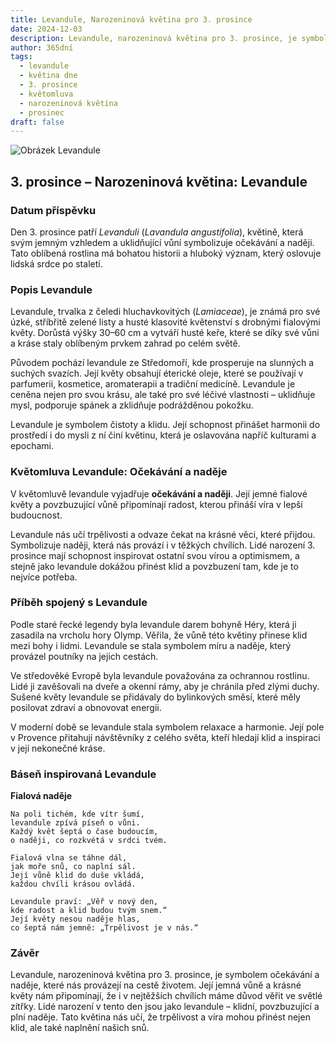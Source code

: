 ```yaml
---
title: Levandule, Narozeninová květina pro 3. prosince
date: 2024-12-03
description: Levandule, narozeninová květina pro 3. prosince, je symbolem Očekávání a naděje. Objevte její jedinečný význam, fascinující příběhy a poezii, která oslavuje její krásu.
author: 365dní
tags:
  - levandule
  - květina dne
  - 3. prosince
  - květomluva
  - narozeninová květina
  - prosinec
draft: false
---
```


![Obrázek Levandule](https://cdn.pixabay.com/photo/2021/06/29/18/51/lavender-6374964_640.jpg#center)

## 3. prosince – Narozeninová květina: Levandule

### Datum příspěvku

Den 3. prosince patří _Levanduli_ (_Lavandula angustifolia_), květině, která svým jemným vzhledem a uklidňující vůní symbolizuje očekávání a naději. Tato oblíbená rostlina má bohatou historii a hluboký význam, který oslovuje lidská srdce po staletí.

### Popis Levandule

Levandule, trvalka z čeledi hluchavkovitých (_Lamiaceae_), je známá pro své úzké, stříbřitě zelené listy a husté klasovité květenství s drobnými fialovými květy. Dorůstá výšky 30–60 cm a vytváří husté keře, které se díky své vůni a kráse staly oblíbeným prvkem zahrad po celém světě.

Původem pochází levandule ze Středomoří, kde prosperuje na slunných a suchých svazích. Její květy obsahují éterické oleje, které se používají v parfumerii, kosmetice, aromaterapii a tradiční medicíně. Levandule je ceněna nejen pro svou krásu, ale také pro své léčivé vlastnosti – uklidňuje mysl, podporuje spánek a zklidňuje podrážděnou pokožku.

Levandule je symbolem čistoty a klidu. Její schopnost přinášet harmonii do prostředí i do mysli z ní činí květinu, která je oslavována napříč kulturami a epochami.

### Květomluva Levandule: Očekávání a naděje

V květomluvě levandule vyjadřuje **očekávání a naději**. Její jemné fialové květy a povzbuzující vůně připomínají radost, kterou přináší víra v lepší budoucnost.

Levandule nás učí trpělivosti a odvaze čekat na krásné věci, které přijdou. Symbolizuje naději, která nás provází i v těžkých chvílích. Lidé narození 3. prosince mají schopnost inspirovat ostatní svou vírou a optimismem, a stejně jako levandule dokážou přinést klid a povzbuzení tam, kde je to nejvíce potřeba.

### Příběh spojený s Levandule

Podle staré řecké legendy byla levandule darem bohyně Héry, která ji zasadila na vrcholu hory Olymp. Věřila, že vůně této květiny přinese klid mezi bohy i lidmi. Levandule se stala symbolem míru a naděje, který provázel poutníky na jejich cestách.

Ve středověké Evropě byla levandule považována za ochrannou rostlinu. Lidé ji zavěšovali na dveře a okenní rámy, aby je chránila před zlými duchy. Sušené květy levandule se přidávaly do bylinkových směsí, které měly posilovat zdraví a obnovovat energii.

V moderní době se levandule stala symbolem relaxace a harmonie. Její pole v Provence přitahují návštěvníky z celého světa, kteří hledají klid a inspiraci v její nekonečné kráse.

### Báseň inspirovaná Levandule

**Fialová naděje**

```
Na poli tichém, kde vítr šumí,  
levandule zpívá píseň o vůni.  
Každý květ šeptá o čase budoucím,  
o naději, co rozkvétá v srdci tvém.  

Fialová vlna se táhne dál,  
jak moře snů, co naplní sál.  
Její vůně klid do duše vkládá,  
každou chvíli krásou ovládá.  

Levandule praví: „Věř v nový den,  
kde radost a klid budou tvým snem.“  
Její květy nesou naděje hlas,  
co šeptá nám jemně: „Trpělivost je v nás.“  
```

### Závěr

Levandule, narozeninová květina pro 3. prosince, je symbolem očekávání a naděje, které nás provázejí na cestě životem. Její jemná vůně a krásné květy nám připomínají, že i v nejtěžších chvílích máme důvod věřit ve světlé zítřky. Lidé narození v tento den jsou jako levandule – klidní, povzbuzující a plní naděje. Tato květina nás učí, že trpělivost a víra mohou přinést nejen klid, ale také naplnění našich snů.